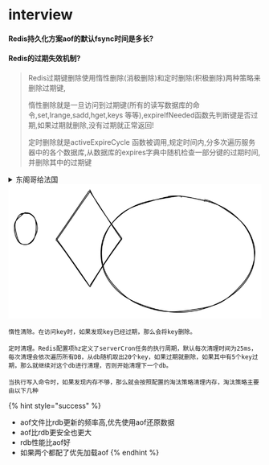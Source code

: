 # interview

#### Redis持久化方案aof的默认fsync时间是多长? <a href="#redis-chi-jiu-hua-fang-an-aof-de-mo-ren-fsync-shi-jian-shi-duo-chang" id="redis-chi-jiu-hua-fang-an-aof-de-mo-ren-fsync-shi-jian-shi-duo-chang"></a>



#### Redis的过期失效机制? <a href="#redis-de-guo-qi-shi-xiao-ji-zhi" id="redis-de-guo-qi-shi-xiao-ji-zhi"></a>

> Redis过期键删除使用惰性删除(消极删除)和定时删除(积极删除)两种策略来删除过期键,
>
> 惰性删除就是一旦访问到过期键(所有的读写数据库的命令,set,lrange,sadd,hget,keys 等等),expireIfNeeded函数先判断键是否过期,如果过期就删除,没有过期就正常返回!
>
> 定时删除就是activeExpireCycle 函数被调用,规定时间内,分多次遍历服务器中的各个数据库,从数据库的expires字典中随机检查一部分键的过期时间,并删除其中的过期键

<details>

<summary>东阁哥给法国</summary>

dddddddddddddffffffffffffffffffffffffffffffffffffffffffffffffffffffffffffffff反反复复反反复复反反复复反反复复反反复复反反复复反反复复反反复复吩咐

</details>

<img src="../../.gitbook/assets/file.drawing.svg" alt="" class="gitbook-drawing">

```
惰性清除。在访问key时，如果发现key已经过期，那么会将key删除。

定时清理。Redis配置项hz定义了serverCron任务的执行周期，默认每次清理时间为25ms，每次清理会依次遍历所有DB，从db随机取出20个key，如果过期就删除，如果其中有5个key过期，那么就继续对这个db进行清理，否则开始清理下一个db。

当执行写入命令时，如果发现内存不够，那么就会按照配置的淘汰策略清理内存，淘汰策略主要由以下几种
```



{% hint style="success" %}
* aof文件比rdb更新的频率高,优先使用aof还原数据
* aof比rdb更安全也更大
* rdb性能比aof好
* 如果两个都配了优先加载aof
{% endhint %}
